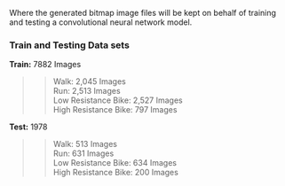 Where the generated bitmap image files will be kept on behalf of training  
and testing a convolutional neural network model.

### Train and Testing Data sets

**Train:** 7882 Images  

>> Walk: 2,045 Images  
>> Run: 2,513 Images  
>> Low Resistance Bike: 2,527 Images  
>> High Resistance Bike: 797 Images  

**Test:** 1978  

>> Walk: 513 Images  
>> Run: 631 Images  
>> Low Resistance Bike: 634 Images  
>> High Resistance Bike: 200 Images  